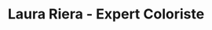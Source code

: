 ---
title: "Laura Riera - Expert Coloriste"
url: /trilport/laura-riera-expert-coloriste/
shop: coiffeur
---